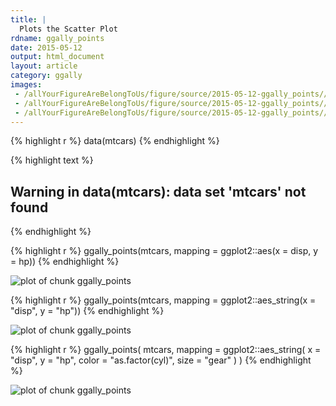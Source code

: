 ```yaml
---
title: |
  Plots the Scatter Plot
rdname: ggally_points
date: 2015-05-12
output: html_document
layout: article
category: ggally
images:
 - /allYourFigureAreBelongToUs/figure/source/2015-05-12-ggally_points//ggally_points-1.png
 - /allYourFigureAreBelongToUs/figure/source/2015-05-12-ggally_points//ggally_points-2.png
 - /allYourFigureAreBelongToUs/figure/source/2015-05-12-ggally_points//ggally_points-3.png
---
```





{% highlight r %}
data(mtcars)
{% endhighlight %}



{% highlight text %}
## Warning in data(mtcars): data set 'mtcars' not found
{% endhighlight %}



{% highlight r %}
ggally_points(mtcars, mapping = ggplot2::aes(x = disp, y = hp))
{% endhighlight %}

![plot of chunk ggally_points](/allYourFigureAreBelongToUs/figure/source/2015-05-12-ggally_points/ggally_points-1.png) 

{% highlight r %}
ggally_points(mtcars, mapping = ggplot2::aes_string(x = "disp", y = "hp"))
{% endhighlight %}

![plot of chunk ggally_points](/allYourFigureAreBelongToUs/figure/source/2015-05-12-ggally_points/ggally_points-2.png) 

{% highlight r %}
ggally_points(
  mtcars,
  mapping = ggplot2::aes_string(
    x     = "disp",
    y     = "hp",
    color = "as.factor(cyl)",
    size  = "gear"
  )
)
{% endhighlight %}

![plot of chunk ggally_points](/allYourFigureAreBelongToUs/figure/source/2015-05-12-ggally_points/ggally_points-3.png) 